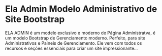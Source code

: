 # Ela Admin Modelo Administrativo de Site Bootstrap
 ELA ADMIN é um modelo exclusivo e moderno de Página Administratva, é um modelo Bootstrap de Gerenciamento moderno. Perfeito, para site Administrativos e Paineis  de Gerenciamento.  Ele vem com todos os recursos e seções essenciais para criar um site impressionante...
